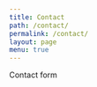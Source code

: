 ```yaml
---
title: Contact
path: /contact/
permalink: /contact/
layout: page
menu: true
---
```

<p>Contact form</p>